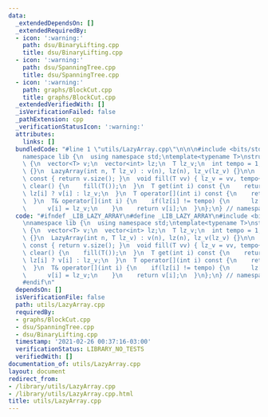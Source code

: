 ```yaml
---
data:
  _extendedDependsOn: []
  _extendedRequiredBy:
  - icon: ':warning:'
    path: dsu/BinaryLifting.cpp
    title: dsu/BinaryLifting.cpp
  - icon: ':warning:'
    path: dsu/SpanningTree.cpp
    title: dsu/SpanningTree.cpp
  - icon: ':warning:'
    path: graphs/BlockCut.cpp
    title: graphs/BlockCut.cpp
  _extendedVerifiedWith: []
  _isVerificationFailed: false
  _pathExtension: cpp
  _verificationStatusIcon: ':warning:'
  attributes:
    links: []
  bundledCode: "#line 1 \"utils/LazyArray.cpp\"\n\n\n#include <bits/stdc++.h>\n\n\
    namespace lib {\n  using namespace std;\ntemplate<typename T>\nstruct LazyArray\
    \ {\n  vector<T> v;\n  vector<int> lz;\n  T lz_v;\n  int tempo = 1;\n\n  LazyArray()\
    \ {}\n  LazyArray(int n, T lz_v) : v(n), lz(n), lz_v(lz_v) {}\n\n  int size()\
    \ const { return v.size(); }\n  void fill(T vv) { lz_v = vv, tempo++; }\n  void\
    \ clear() {\n    fill(T());\n  }\n  T get(int i) const {\n    return tempo ==\
    \ lz[i] ? v[i] : lz_v;\n  }\n  T operator[](int i) const {\n    return get(i);\n\
    \  }\n  T& operator[](int i) {\n    if(lz[i] != tempo) {\n      lz[i] = tempo;\n\
    \      v[i] = lz_v;\n    }\n    return v[i];\n  }\n};\n} // namespace lib\n\n\n"
  code: "#ifndef _LIB_LAZY_ARRAY\n#define _LIB_LAZY_ARRAY\n#include <bits/stdc++.h>\n\
    \nnamespace lib {\n  using namespace std;\ntemplate<typename T>\nstruct LazyArray\
    \ {\n  vector<T> v;\n  vector<int> lz;\n  T lz_v;\n  int tempo = 1;\n\n  LazyArray()\
    \ {}\n  LazyArray(int n, T lz_v) : v(n), lz(n), lz_v(lz_v) {}\n\n  int size()\
    \ const { return v.size(); }\n  void fill(T vv) { lz_v = vv, tempo++; }\n  void\
    \ clear() {\n    fill(T());\n  }\n  T get(int i) const {\n    return tempo ==\
    \ lz[i] ? v[i] : lz_v;\n  }\n  T operator[](int i) const {\n    return get(i);\n\
    \  }\n  T& operator[](int i) {\n    if(lz[i] != tempo) {\n      lz[i] = tempo;\n\
    \      v[i] = lz_v;\n    }\n    return v[i];\n  }\n};\n} // namespace lib\n\n\
    #endif\n"
  dependsOn: []
  isVerificationFile: false
  path: utils/LazyArray.cpp
  requiredBy:
  - graphs/BlockCut.cpp
  - dsu/SpanningTree.cpp
  - dsu/BinaryLifting.cpp
  timestamp: '2021-02-26 00:37:16-03:00'
  verificationStatus: LIBRARY_NO_TESTS
  verifiedWith: []
documentation_of: utils/LazyArray.cpp
layout: document
redirect_from:
- /library/utils/LazyArray.cpp
- /library/utils/LazyArray.cpp.html
title: utils/LazyArray.cpp
---
```

